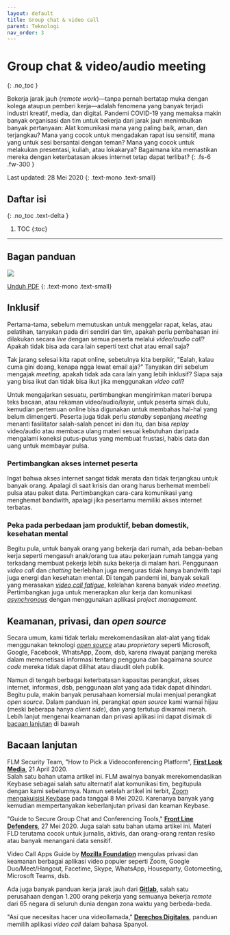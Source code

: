 ```yaml
---
layout: default
title: Group chat & video call
parent: Teknologi
nav_order: 3
---
```


# Group chat & video/audio meeting
{: .no_toc }

Bekerja jarak jauh (_remote work_)—tanpa pernah bertatap muka dengan kolega ataupun pemberi kerja—adalah fenomena yang banyak terjadi industri kreatif, media, dan digital. Pandemi COVID-19 yang memaksa makin banyak organisasi dan tim untuk bekerja dari jarak jauh menimbulkan banyak pertanyaan: Alat komunikasi mana yang paling baik, aman, dan terjangkau? Mana yang cocok untuk mengadakan rapat isu sensitif, mana yang untuk sesi bersantai dengan teman? Mana yang cocok untuk melakukan presentasi, kuliah, atau lokakarya? Bagaimana kita memastikan mereka dengan keterbatasan akses internet tetap dapat terlibat?
{: .fs-6 .fw-300 }

Last updated: 28 Mei 2020
{: .text-mono .text-small}

## Daftar isi
{: .no_toc .text-delta }

1. TOC
{:toc}

---

## Bagan panduan

![](https://www.perintis.or.id/wp-content/uploads/2020/05/MemilihGroupChatConferencing.png)  

[Unduh PDF](https://www.perintis.or.id/wp-content/uploads/2020/05/MemilihGroupChatConferencing.pdf)
{: .text-mono .text-small}

## Inklusif

Pertama-tama, sebelum memutuskan untuk menggelar rapat, kelas, atau pelatihan, tanyakan pada diri sendiri dan tim, apakah perlu pembahasan ini dilakukan secara _live_ dengan semua peserta melalui _video/audio call_? Apakah tidak bisa ada cara lain seperti text chat atau email saja?

Tak jarang selesai kita rapat online, sebetulnya kita berpikir, "Ealah, kalau cuma gini doang, kenapa ngga lewat email aja?" Tanyakan diri sebelum mengajak _meeting_, apakah tidak ada cara lain yang lebih inklusif? Siapa saja yang bisa ikut dan tidak bisa ikut jika menggunakan _video call_?

 Untuk mengajarkan sesuatu, pertimbangkan mengirimkan materi berupa teks bacaan, atau rekaman video/audio/layar, untuk peserta simak dulu, kemudian pertemuan online bisa digunakan untuk membahas hal-hal yang belum dimengerti. Peserta juga tidak perlu _standby_ sepanjang _meeting_ menanti fasilitator salah-salah pencet ini dan itu, dan bisa _replay_ video/audio atau membaca ulang materi sesuai kebutuhan daripada mengalami koneksi putus-putus yang membuat frustasi, habis data dan uang untuk membayar pulsa.

### Pertimbangkan akses internet peserta

Ingat bahwa akses internet sangat tidak merata dan tidak terjangkau untuk banyak orang. Apalagi di saat krisis dan orang harus berhemat membeli pulsa atau paket data. Pertimbangkan cara-cara komunikasi yang menghemat bandwith, apalagi jika pesertamu memiliki akses internet terbatas.

### Peka pada perbedaan jam produktif, beban domestik, kesehatan mental

Begitu pula, untuk banyak orang yang bekerja dari rumah, ada beban-beban kerja seperti mengasuh anak/orang tua atau pekerjaan rumah tangga yang terkadang membuat pekerja lebih suka bekerja di malam hari. Penggunaan _video call_ dan _chatting_ berlebihan juga menguras tidak hanya bandwith tapi juga energi dan kesehatan mental. Di tengah pandemi ini, banyak sekali yang merasakan [_video call fatigue_](https://www.nationalgeographic.com/science/2020/04/coronavirus-zoom-fatigue-is-taxing-the-brain-here-is-why-that-happens/), kelelahan karena banyak _video meeting_. Pertimbangkan juga untuk menerapkan alur kerja dan komunikasi [_asynchronous_](https://about.gitlab.com/company/culture/all-remote/asynchronous/) dengan menggunakan aplikasi _project management_.

## Keamanan, privasi, dan _open source_

Secara umum, kami tidak terlalu merekomendasikan alat-alat yang tidak menggunakan teknologi [_open source_](https://en.wikipedia.org/wiki/Open_source) atau _proprietary_ seperti Microsoft, Google, Facebook, WhatsApp, Zoom, dsb, karena riwayat panjang mereka dalam memonetisasi informasi tentang pengguna dan bagaimana _source code_ mereka tidak dapat dilihat atau diaudit oleh publik.

Namun di tengah berbagai keterbatasan kapasitas perangkat, akses internet, informasi, dsb, penggunaan alat yang ada tidak dapat dihindari. Begitu pula, makin banyak perusahaan komersial mulai menjual perangkat _open source_. Dalam panduan ini, perangkat _open source_ kami warnai hijau (meski beberapa hanya _client side_), dan yang tertutup diwarnai merah. Lebih lanjut mengenai keamanan dan privasi aplikasi ini dapat disimak di [bacaan lanjutan](#bacaan-lanjutan) di bawah

## Bacaan lanjutan

FLM Security Team, "How to Pick a Videoconferencing Platform", **[First Look Media](https://code.firstlook.media/how-to-pick-a-video-conferencing-platform)**, 21 April 2020.  
Salah satu bahan utama artikel ini. FLM awalnya banyak merekomendasikan Keybase sebagai salah satu alternatif alat komunikasi tim, begitupula dengan kami sebelumnya. Namun setelah artikel ini terbit, [Zoom mengakuisisi Keybase](https://keybase.io/blog/keybase-joins-zoom) pada tanggal 8 Mei 2020. Karenanya banyak yang kemudian mempertanyakan keberlanjutan privasi dan keaman Keybase.

"Guide to Secure Group Chat and Conferencing Tools," **[Front Line Defenders](https://www.frontlinedefenders.org/en/resource-publication/guide-secure-group-chat-and-conferencing-tools)**, 27 Mei 2020.
Juga salah satu bahan utama artikel ini. Materi FLD terutama cocok untuk jurnalis, aktivis, dan orang-orang rentan resiko atau banyak menangani data sensitif.

Video Call Apps Guide by **[Mozilla Foundation](https://foundation.mozilla.org/en/privacynotincluded/categories/video-call-apps/)** mengulas privasi dan keamanan berbagai aplikasi video populer seperti Zoom, Google Duo/Meet/Hangout, Facetime, Skype, WhatsApp, Houseparty, Gotomeeting, Microsoft Teams, dsb.

Ada juga banyak panduan kerja jarak jauh dari **[Gitlab](https://about.gitlab.com/company/culture/all-remote/guide/)**, salah satu perusahaan dengan 1.200 orang pekerja yang semuanya bekerja _remote_ dari 65 negara di seluruh dunia dengan zona waktu yang berbeda-beda.

"Así que necesitas hacer una videollamada," **[Derechos Digitales](https://www.derechosdigitales.org/videollamada/)**, panduan memilih aplikasi _video call_ dalam bahasa Spanyol.
